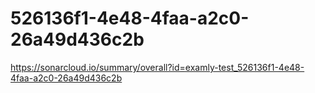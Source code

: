 # 526136f1-4e48-4faa-a2c0-26a49d436c2b
https://sonarcloud.io/summary/overall?id=examly-test_526136f1-4e48-4faa-a2c0-26a49d436c2b
